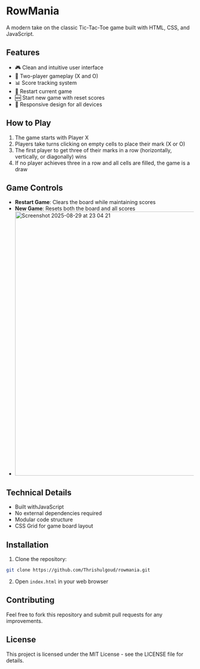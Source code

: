 # RowMania

A modern take on the classic Tic-Tac-Toe game built with HTML, CSS, and JavaScript.

## Features

- 🎮 Clean and intuitive user interface
- 👥 Two-player gameplay (X and O)
- 📊 Score tracking system
- 🔄 Restart current game
- 🆕 Start new game with reset scores
- 📱 Responsive design for all devices

## How to Play

1. The game starts with Player X
2. Players take turns clicking on empty cells to place their mark (X or O)
3. The first player to get three of their marks in a row (horizontally, vertically, or diagonally) wins
4. If no player achieves three in a row and all cells are filled, the game is a draw

## Game Controls

- **Restart Game**: Clears the board while maintaining scores
- **New Game**: Resets both the board and all scores
- <img width="1470" height="708" alt="Screenshot 2025-08-29 at 23 04 21" src="https://github.com/user-attachments/assets/423ae8a3-6dda-48a2-a624-662ef47a3934" />


## Technical Details

- Built withJavaScript
- No external dependencies required
- Modular code structure
- CSS Grid for game board layout

## Installation

1. Clone the repository:
```bash
git clone https://github.com/Thrishulgoud/rowmania.git
```

2. Open `index.html` in your web browser

## Contributing

Feel free to fork this repository and submit pull requests for any improvements.

## License

This project is licensed under the MIT License - see the LICENSE file for details.
